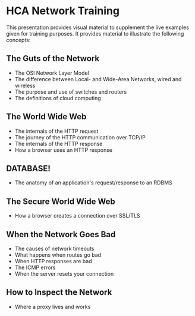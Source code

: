 # HCA Network Training

This presentation provides visual material to supplement the live examples
given for training purposes. It provides material to illustrate the following
concepts:

## The Guts of the Network
* The OSI Network Layer Model
* The difference between Local- and Wide-Area Networks, wired and wireless
* The purpose and use of switches and routers
* The definitions of cloud computing

## The World Wide Web 
* The internals of the HTTP request
* The journey of the HTTP communication over TCP/IP
* The internals of the HTTP response
* How a browser uses an HTTP response

## DATABASE!
* The anatomy of an application's request/response to an RDBMS

## The Secure World Wide Web
* How a browser creates a connection over SSL/TLS

## When the Network Goes Bad
* The causes of network timeouts
* What happens when routes go bad
* When HTTP responses are bad
* The ICMP errors
* When the server resets your connection

## How to Inspect the Network
* Where a proxy lives and works
